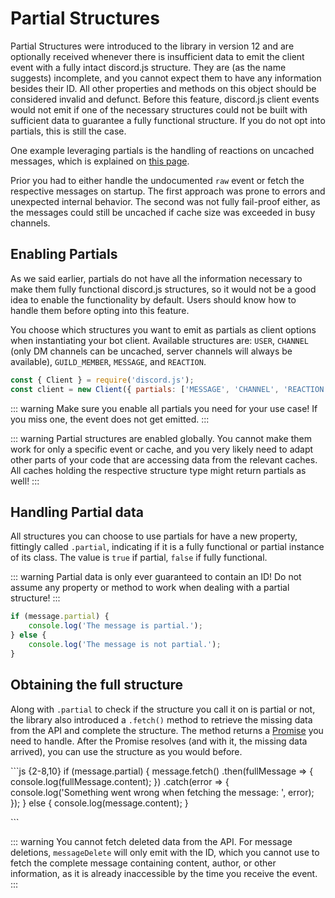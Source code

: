 # Partial Structures

Partial Structures were introduced to the library in version 12 and are optionally received whenever there is insufficient data to emit the client event with a fully intact discord.js structure. They are \(as the name suggests\) incomplete, and you cannot expect them to have any information besides their ID. All other properties and methods on this object should be considered invalid and defunct. Before this feature, discord.js client events would not emit if one of the necessary structures could not be built with sufficient data to guarantee a fully functional structure. If you do not opt into partials, this is still the case.

One example leveraging partials is the handling of reactions on uncached messages, which is explained on [this page](https://github.com/zachjmurphy/guide/tree/9925b2dac70a223dd2dbb549ce57ddb5515bcbc0/popular-topics/reactions.md#listening-for-reactions-on-old-messages).

Prior you had to either handle the undocumented `raw` event or fetch the respective messages on startup. The first approach was prone to errors and unexpected internal behavior. The second was not fully fail-proof either, as the messages could still be uncached if cache size was exceeded in busy channels.

## Enabling Partials

As we said earlier, partials do not have all the information necessary to make them fully functional discord.js structures, so it would not be a good idea to enable the functionality by default. Users should know how to handle them before opting into this feature.

You choose which structures you want to emit as partials as client options when instantiating your bot client. Available structures are: `USER`, `CHANNEL` \(only DM channels can be uncached, server channels will always be available\), `GUILD_MEMBER`, `MESSAGE`, and `REACTION`.

```javascript
const { Client } = require('discord.js');
const client = new Client({ partials: ['MESSAGE', 'CHANNEL', 'REACTION'] });
```

::: warning Make sure you enable all partials you need for your use case! If you miss one, the event does not get emitted. :::

::: warning Partial structures are enabled globally. You cannot make them work for only a specific event or cache, and you very likely need to adapt other parts of your code that are accessing data from the relevant caches. All caches holding the respective structure type might return partials as well! :::

## Handling Partial data

All structures you can choose to use partials for have a new property, fittingly called `.partial`, indicating if it is a fully functional or partial instance of its class. The value is `true` if partial, `false` if fully functional.

::: warning Partial data is only ever guaranteed to contain an ID! Do not assume any property or method to work when dealing with a partial structure! :::

```javascript
if (message.partial) {
    console.log('The message is partial.');
} else {
    console.log('The message is not partial.');
}
```

## Obtaining the full structure

Along with `.partial` to check if the structure you call it on is partial or not, the library also introduced a `.fetch()` method to retrieve the missing data from the API and complete the structure. The method returns a [Promise](https://developer.mozilla.org/en-US/docs/Web/JavaScript/Reference/Global_Objects/Promise) you need to handle. After the Promise resolves \(and with it, the missing data arrived\), you can use the structure as you would before.

\`\`\`js {2-8,10} if \(message.partial\) { message.fetch\(\) .then\(fullMessage =&gt; { console.log\(fullMessage.content\); }\) .catch\(error =&gt; { console.log\('Something went wrong when fetching the message: ', error\); }\); } else { console.log\(message.content\); }

\`\`\`

::: warning You cannot fetch deleted data from the API. For message deletions, `messageDelete` will only emit with the ID, which you cannot use to fetch the complete message containing content, author, or other information, as it is already inaccessible by the time you receive the event. :::

